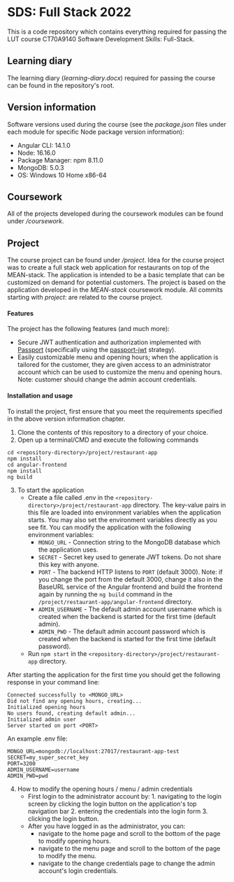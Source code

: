 
# SDS: Full Stack 2022

This is a code repository which contains everything required for passing the LUT course CT70A9140 Software Development Skills: Full-Stack.


## Learning diary

The learning diary (*learning-diary.docx*) required for passing the course can be found in the repository's root.

## Version information

Software versions used during the course (see the *package.json* files under each module for specific Node package version information):
* Angular CLI: 14.1.0
* Node: 16.16.0
* Package Manager: npm 8.11.0
* MongoDB: 5.0.3
* OS: Windows 10 Home x86-64

## Coursework

All of the projects developed during the coursework modules can be found under */coursework*.

## Project

The course project can be found under */project*.
Idea for the course project was to create a full stack web application for restaurants on top of the MEAN-stack.
The application is intended to be a basic template that can be customized on demand for potential customers.
The project is based on the application developed in the *MEAN-stack* coursework module.
All commits starting with *project:* are related to the course project.

#### Features

The project has the following features (and much more):
* Secure JWT authentication and authorization implemented with [Passport](https://www.passportjs.org/) (specifically using the [passport-jwt](http://www.passportjs.org/packages/passport-jwt/) strategy).
* Easily customizable menu and opening hours; when the application is tailored for the customer, they are given access to an administrator account which can be used to customize the menu and opening hours. Note: customer should change the admin account credentials.

#### Installation and usage

To install the project, first ensure that you meet the requirements specified in the above version information chapter.
1. Clone the contents of this repository to a directory of your choice.
2. Open up a terminal/CMD and execute the following commands
```
cd <repository-directory>/project/restaurant-app
npm install
cd angular-frontend
npm install
ng build
```
3. To start the application
    * Create a file called .env in the `<repository-directory>/project/restaurant-app` directory. The key-value pairs in this file are loaded into environment variables when the application starts. You may also set the environment variables directly as you see fit. You can modify the application with the following environment variables:
        * `MONGO_URL` - Connection string to the MongoDB database which the application uses.
        * `SECRET` - Secret key used to generate JWT tokens. Do not share this key with anyone.
        * `PORT` - The backend HTTP listens to `PORT` (default 3000). Note: if you change the port from the default 3000, change it also in the BaseURL service of the Angular frontend and build the frontend again by running the `ng build` command in the `/project/restaurant-app/angular-frontend` directory.
        * `ADMIN_USERNAME` - The default admin account username which is created when the backend is started for the first time (default admin).
        * `ADMIN_PWD` - The default admin account password which is created when the backend is started for the first time (default password).
    * Run `npm start` in the `<repository-directory>/project/restaurant-app` directory.
    
After starting the application for the first time you should get the following response in your command line:
```
Connected successfully to <MONGO_URL>
Did not find any opening hours, creating...
Initialized opening hours
No users found, creating default admin...
Initialized admin user
Server started on port <PORT>
```
An example .env file:
```
MONGO_URL=mongodb://localhost:27017/restaurant-app-test
SECRET=my_super_secret_key
PORT=3200
ADMIN_USERNAME=username
ADMIN_PWD=pwd
```

4. How to modify the opening hours / menu / admin credentials
   * First login to the administrator account by: 1. navigating to the login screen by clicking the login button on the application's top navigation bar 2. entering the credentials into the login form 3. clicking the login button.
   * After you have logged in as the administrator, you can:
      * navigate to the home page and scroll to the bottom of the page to modify opening hours.
      * navigate to the menu page and scroll to the bottom of the page to modify the menu.
      * navigate to the change credentials page to change the admin account's login credentials.
